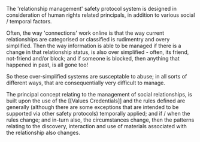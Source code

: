 The 'relationship management' safety protocol system is designed in consideration of human rights related principals, in addition to various social / temporal factors. 

Often, the way 'connections' work online is that the way current relationships are categorised or classified is rudimentry and overy simplified.  Then the way information is able to be managed if there is a change in that relationship status, is also over simplified - often, its friend, not-friend and/or block; and if someone is blocked, then anything that happened in past, is all gone too! 

So these over-simplified systems are susceptable to abuse; in all sorts of different ways, that are consequentially very difficult to manage.   

The principal concept relating to the management of social relationships, is built upon the use of the [[Values Credentials]] and the rules defined are generally (although there are some exceptions that are intended to be supported via other safety protocols) temporally applied; and if / when the rules change; and in-turn also, the circumstances change, then the patterns relating to the discovery, interaction and use of materials associated with the relationship also changes.


